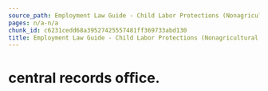 ```yaml
---
source_path: Employment Law Guide - Child Labor Protections (Nonagricultural Work).md
pages: n/a-n/a
chunk_id: c6231cedd68a39527425557481ff369733abd130
title: Employment Law Guide - Child Labor Protections (Nonagricultural Work)
---
```

# central records oﬃce.
